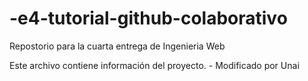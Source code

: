 # -e4-tutorial-github-colaborativo
Repostorio para la cuarta entrega de Ingenieria Web

Este archivo contiene información del proyecto. - Modificado por Unai
